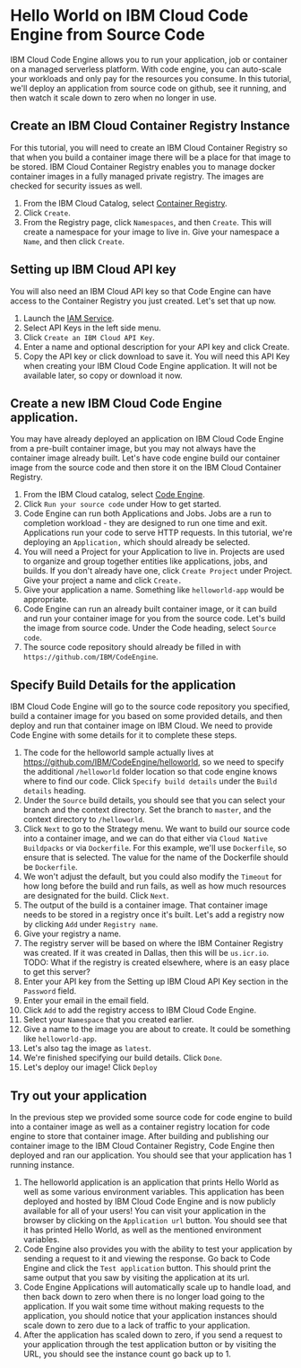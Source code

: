 # Hello World on IBM Cloud Code Engine from Source Code
IBM Cloud Code Engine allows you to run your application, job or container on a managed serverless platform. With code engine, you can auto-scale your workloads and only pay for the resources you consume. In this tutorial, we'll deploy an application from source code on github, see it running, and then watch it scale down to zero when no longer in use.

## Create an IBM Cloud Container Registry Instance
For this tutorial, you will need to create an IBM Cloud Container Registry so that when you build a container image there will be a place for that image to be stored. IBM Cloud Container Registry enables you to manage docker container images in a fully managed private registry. The images are checked for security issues as well.
1. From the IBM Cloud Catalog, select [Container Registry](https://cloud.ibm.com/kubernetes/catalog/registry).
1. Click `Create`.
1. From the Registry page, click `Namespaces`, and then `Create`. This will create a namespace for your image to live in. Give your namespace a `Name`, and then click `Create`.

## Setting up IBM Cloud API key
You will also need an IBM Cloud API key so that Code Engine can have access to the Container Registry you just created. Let's set that up now.
1. Launch the [IAM Service](https://cloud.ibm.com/iam/overview).
1. Select API Keys in the left side menu.
1. Click `Create an IBM Cloud API Key`.
1. Enter a name and optional description for your API key and click Create.
1. Copy the API key or click download to save it. You will need this API Key when creating your IBM Cloud Code Engine application. It will not be available later, so copy or download it now.

## Create a new IBM Cloud Code Engine application.
You may have already deployed an application on IBM Cloud Code Engine from a pre-built container image, but you may not always have the container image already built. Let's have code engine build our container image from the source code and then store it on the IBM Cloud Container Registry.

1. From the IBM Cloud catalog, select [Code Engine](https://cloud.ibm.com/codeengine/overview).
1. Click `Run your source code` under How to get started.
1. Code Engine can run both Applications and Jobs. Jobs are a run to completion workload - they are designed to run one time and exit. Applications run your code to serve HTTP requests. In this tutorial, we're deploying an `Application,` which should already be selected.
1. You will need a Project for your Application to live in. Projects are used to organize and group together entities like applications, jobs, and builds. If you don't already have one, click `Create Project` under Project. Give your project a name and click `Create.`
1. Give your application a name. Something like `helloworld-app` would be appropriate.
1. Code Engine can run an already built container image, or it can build and run your container image for you from the source code. Let's build the image from source code. Under the Code heading, select `Source code`.
1. The source code repository should already be filled in with `https://github.com/IBM/CodeEngine`.

## Specify Build Details for the application
IBM Cloud Code Engine will go to the source code repository you specified, build a container image for you based on some provided details, and then deploy and run that container image on IBM Cloud. We need to provide Code Engine with some details for it to complete these steps.

1. The code for the helloworld sample actually lives at https://github.com/IBM/CodeEngine/helloworld, so we need to specify the additional `/helloworld` folder location so that code engine knows where to find our code. Click `Specify build details` under the `Build details` heading.
1. Under the `Source` build details, you should see that you can select your branch and the context directory. Set the branch to `master`, and the context directory to `/helloworld`.
1. Click `Next` to go to the Strategy menu. We want to build our source code into a container image, and we can do that either via `Cloud Native Buildpacks` or via `Dockerfile`. For this example, we'll use `Dockerfile`, so ensure that is selected. The value for the name of the Dockerfile should be `Dockerfile`.
1. We won't adjust the default, but you could also modify the `Timeout` for how long before the build and run fails, as well as how much resources are designated for the build. Click `Next`.
1. The output of the build is a container image. That container image needs to be stored in a registry once it's built. Let's add a registry now by clicking `Add` under `Registry name`.
1. Give your registry a name. 
1. The registry server will be based on where the IBM Container Registry was created. If it was created in Dallas, then this will be `us.icr.io`. TODO: What if the registry is created elsewhere, where is an easy place to get this server?
1. Enter your API key from the Setting up IBM Cloud API Key section in the `Password` field.
1. Enter your email in the email field.
1. Click `Add` to add the registry access to IBM Cloud Code Engine.
1. Select your `Namespace` that you created earlier.
1. Give a name to the image you are about to create. It could be something like `helloworld-app`.
1. Let's also tag the image as `latest`. 
1. We're finished specifying our build details. Click `Done`.
1. Let's deploy our image! Click `Deploy`


## Try out your application
In the previous step we provided some source code for code engine to build into a container image as well as a container registry location for code engine to store that container image. After building and publishing our container image to the IBM Cloud Container Registry, Code Engine then deployed and ran our application. You should see that your application has 1 running instance.
1. The helloworld application is an application that prints Hello World as well as some various environment variables. This application has been deployed and hosted by IBM Cloud Code Engine and is now publicly available for all of your users! You can visit your application in the browser by clicking on the `Application url` button. You should see that it has printed Hello World, as well as the mentioned environment variables.
1. Code Engine also provides you with the ability to test your application by sending a request to it and viewing the response. Go back to Code Engine and click the `Test application` button. This should print the same output that you saw by visiting the application at its url.
1. Code Engine Applications will automatically scale up to handle load, and then back down to zero when there is no longer load going to the application. If you wait some time without making requests to the application, you should notice that your application instances should scale down to zero due to a lack of traffic to your application. 
1. After the application has scaled down to zero, if you send a request to your application through the test application button or by visiting the URL, you should see the instance count go back up to 1.